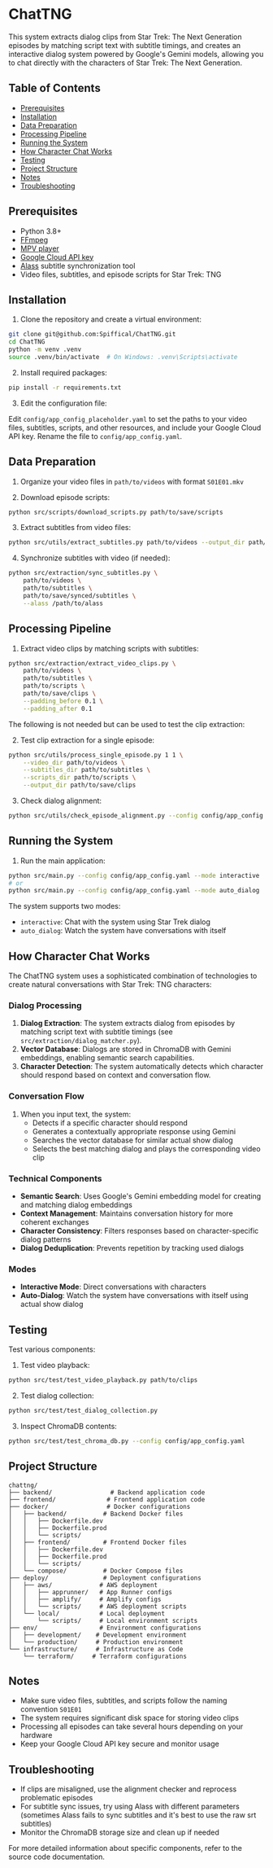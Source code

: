 # ChatTNG

This system extracts dialog clips from Star Trek: The Next Generation episodes by matching script text with subtitle timings, and creates an interactive dialog system powered by Google's Gemini models, allowing you to chat directly with the characters of Star Trek: The Next Generation.

## Table of Contents
- [Prerequisites](#prerequisites)
- [Installation](#installation)
- [Data Preparation](#data-preparation)
- [Processing Pipeline](#processing-pipeline)
- [Running the System](#running-the-system)
- [How Character Chat Works](#how-character-chat-works)
- [Testing](#testing)
- [Project Structure](#project-structure)
- [Notes](#notes)
- [Troubleshooting](#troubleshooting)

## Prerequisites

- Python 3.8+
- [FFmpeg](https://ffmpeg.org/)
- [MPV player](https://mpv.io/)
- [Google Cloud API key](https://cloud.google.com/docs/authentication/api-keys)
- [Alass](https://github.com/kaegi/alass) subtitle synchronization tool
- Video files, subtitles, and episode scripts for Star Trek: TNG

## Installation

1. Clone the repository and create a virtual environment:

```bash
git clone git@github.com:Spiffical/ChatTNG.git
cd ChatTNG
python -m venv .venv
source .venv/bin/activate  # On Windows: .venv\Scripts\activate
```

2. Install required packages:

```bash
pip install -r requirements.txt
```

3. Edit the configuration file:

Edit `config/app_config_placeholder.yaml` to set the paths to your video files, subtitles, scripts, and other resources, and include your Google Cloud API key. Rename the file to `config/app_config.yaml`.

## Data Preparation

1. Organize your video files in `path/to/videos` with format `S01E01.mkv`

2. Download episode scripts:
```bash
python src/scripts/download_scripts.py path/to/save/scripts
```

3. Extract subtitles from video files:
```bash
python src/utils/extract_subtitles.py path/to/videos --output_dir path/to/subtitles
```

4. Synchronize subtitles with video (if needed):
```bash
python src/extraction/sync_subtitles.py \
    path/to/videos \
    path/to/subtitles \
    path/to/save/synced/subtitles \
    --alass /path/to/alass
```

## Processing Pipeline

1. Extract video clips by matching scripts with subtitles:
```bash
python src/extraction/extract_video_clips.py \
    path/to/videos \
    path/to/subtitles \
    path/to/scripts \
    path/to/save/clips \
    --padding_before 0.1 \
    --padding_after 0.1
```

The following is not needed but can be used to test the clip extraction:

2. Test clip extraction for a single episode:
```bash
python src/utils/process_single_episode.py 1 1 \
    --video_dir path/to/videos \
    --subtitles_dir path/to/subtitles \
    --scripts_dir path/to/scripts \
    --output_dir path/to/save/clips
```

3. Check dialog alignment:
```bash
python src/utils/check_episode_alignment.py --config config/app_config.yaml
```

## Running the System

1. Run the main application:
```bash
python src/main.py --config config/app_config.yaml --mode interactive
# or
python src/main.py --config config/app_config.yaml --mode auto_dialog
```

The system supports two modes:
- `interactive`: Chat with the system using Star Trek dialog
- `auto_dialog`: Watch the system have conversations with itself

## How Character Chat Works

The ChatTNG system uses a sophisticated combination of technologies to create natural conversations with Star Trek: TNG characters:

### Dialog Processing
1. **Dialog Extraction**: The system extracts dialog from episodes by matching script text with subtitle timings (see `src/extraction/dialog_matcher.py`).
2. **Vector Database**: Dialogs are stored in ChromaDB with Gemini embeddings, enabling semantic search capabilities.
3. **Character Detection**: The system automatically detects which character should respond based on context and conversation flow.

### Conversation Flow
1. When you input text, the system:
   - Detects if a specific character should respond
   - Generates a contextually appropriate response using Gemini
   - Searches the vector database for similar actual show dialog
   - Selects the best matching dialog and plays the corresponding video clip

### Technical Components
- **Semantic Search**: Uses Google's Gemini embedding model for creating and matching dialog embeddings
- **Context Management**: Maintains conversation history for more coherent exchanges
- **Character Consistency**: Filters responses based on character-specific dialog patterns
- **Dialog Deduplication**: Prevents repetition by tracking used dialogs

### Modes
- **Interactive Mode**: Direct conversations with characters
- **Auto-Dialog**: Watch the system have conversations with itself using actual show dialog

## Testing

Test various components:

1. Test video playback:
```bash
python src/test/test_video_playback.py path/to/clips
```

2. Test dialog collection:
```bash
python src/test/test_dialog_collection.py
```

3. Inspect ChromaDB contents:
```bash
python src/test/test_chroma_db.py --config config/app_config.yaml
```

## Project Structure

```
chattng/
├── backend/                # Backend application code
├── frontend/              # Frontend application code
├── docker/                # Docker configurations
│   ├── backend/          # Backend Docker files
│   │   ├── Dockerfile.dev
│   │   ├── Dockerfile.prod
│   │   └── scripts/
│   ├── frontend/         # Frontend Docker files
│   │   ├── Dockerfile.dev
│   │   ├── Dockerfile.prod
│   │   └── scripts/
│   └── compose/          # Docker Compose files
├── deploy/               # Deployment configurations
│   ├── aws/             # AWS deployment
│   │   ├── apprunner/   # App Runner configs
│   │   ├── amplify/     # Amplify configs
│   │   └── scripts/     # AWS deployment scripts
│   └── local/           # Local deployment
│       └── scripts/     # Local environment scripts
├── env/                 # Environment configurations
│   ├── development/    # Development environment
│   └── production/     # Production environment
└── infrastructure/     # Infrastructure as Code
    └── terraform/     # Terraform configurations
```

## Notes

- Make sure video files, subtitles, and scripts follow the naming convention `S01E01`
- The system requires significant disk space for storing video clips
- Processing all episodes can take several hours depending on your hardware
- Keep your Google Cloud API key secure and monitor usage

## Troubleshooting

- If clips are misaligned, use the alignment checker and reprocess problematic episodes
- For subtitle sync issues, try using Alass with different parameters (sometimes Alass fails to sync subtitles and it's best to use the raw srt subtitles)
- Monitor the ChromaDB storage size and clean up if needed

For more detailed information about specific components, refer to the source code documentation.